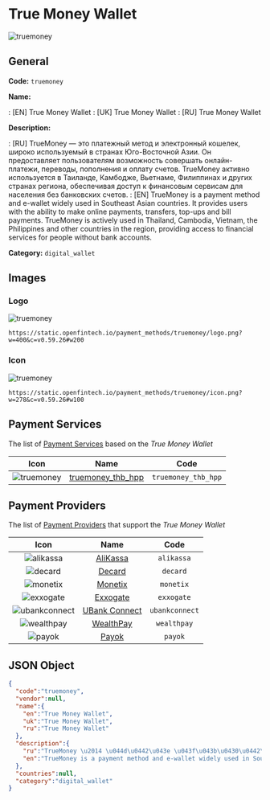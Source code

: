 
# True Money Wallet 
![truemoney](https://static.openfintech.io/payment_methods/truemoney/logo.png?w=400&c=v0.59.26#w200)  

## General 
**Code:** `truemoney` 
 
**Name:** 
 
:	[EN] True Money Wallet 
:	[UK] True Money Wallet 
:	[RU] True Money Wallet 
 
**Description:** 
 
: [RU] TrueMoney — это платежный метод и электронный кошелек, широко используемый в странах Юго-Восточной Азии. Он предоставляет пользователям возможность совершать онлайн-платежи, переводы, пополнения и оплату счетов. TrueMoney активно используется в Таиланде, Камбодже, Вьетнаме, Филиппинах и других странах региона, обеспечивая доступ к финансовым сервисам для населения без банковских счетов. 
: [EN] TrueMoney is a payment method and e-wallet widely used in Southeast Asian countries. It provides users with the ability to make online payments, transfers, top-ups and bill payments. TrueMoney is actively used in Thailand, Cambodia, Vietnam, the Philippines and other countries in the region, providing access to financial services for people without bank accounts. 
 
**Category:** `digital_wallet` 
 

## Images 

### Logo 
![truemoney](https://static.openfintech.io/payment_methods/truemoney/logo.png?w=400&c=v0.59.26#w200)  

```
https://static.openfintech.io/payment_methods/truemoney/logo.png?w=400&c=v0.59.26#w200
```  

### Icon 
![truemoney](https://static.openfintech.io/payment_methods/truemoney/icon.png?w=278&c=v0.59.26#w100)  

```
https://static.openfintech.io/payment_methods/truemoney/icon.png?w=278&c=v0.59.26#w100
```  

## Payment Services 
 
The list of [Payment Services](/payment-services/) based on the _True Money Wallet_ 

|Icon|Name|Code| 
|:---:|:---:|:---:| 
|![truemoney](https://static.openfintech.io/payment_methods/truemoney/icon.png?w=278&c=v0.59.26#w100) |[truemoney_thb_hpp](/payment-services/truemoney_thb_hpp/)|`truemoney_thb_hpp`| 
 

## Payment Providers 
 
The list of [Payment Providers](/payment-providers/) that support the _True Money Wallet_ 

|Icon|Name|Code| 
|:---:|:---:|:---:| 
|![alikassa](https://static.openfintech.io/payment_providers/alikassa/icon.svg?w=278&c=v0.59.26#w100) |[AliKassa](/payment-providers/alikassa/)|`alikassa`| 
|![decard](https://static.openfintech.io/payment_providers/decard/icon.svg?w=278&c=v0.59.26#w100) |[Decard](/payment-providers/decard/)|`decard`| 
|![monetix](https://static.openfintech.io/payment_providers/monetix/icon.png?w=278&c=v0.59.26#w100) |[Monetix](/payment-providers/monetix/)|`monetix`| 
|![exxogate](https://static.openfintech.io/payment_providers/exxogate/icon.svg?w=278&c=v0.59.26#w100) |[Exxogate](/payment-providers/exxogate/)|`exxogate`| 
|![ubankconnect](https://static.openfintech.io/payment_providers/ubankconnect/icon.svg?w=278&c=v0.59.26#w100) |[UBank Connect](/payment-providers/ubankconnect/)|`ubankconnect`| 
|![wealthpay](https://static.openfintech.io/payment_providers/wealthpay/icon.png?w=278&c=v0.59.26#w100) |[WealthPay](/payment-providers/wealthpay/)|`wealthpay`| 
|![payok](https://static.openfintech.io/payment_providers/payok/icon.png?w=278&c=v0.59.26#w100) |[Payok](/payment-providers/payok/)|`payok`| 
 

## JSON Object 

```json
{
  "code":"truemoney",
  "vendor":null,
  "name":{
    "en":"True Money Wallet",
    "uk":"True Money Wallet",
    "ru":"True Money Wallet"
  },
  "description":{
    "ru":"TrueMoney \u2014 \u044d\u0442\u043e \u043f\u043b\u0430\u0442\u0435\u0436\u043d\u044b\u0439 \u043c\u0435\u0442\u043e\u0434 \u0438 \u044d\u043b\u0435\u043a\u0442\u0440\u043e\u043d\u043d\u044b\u0439 \u043a\u043e\u0448\u0435\u043b\u0435\u043a, \u0448\u0438\u0440\u043e\u043a\u043e \u0438\u0441\u043f\u043e\u043b\u044c\u0437\u0443\u0435\u043c\u044b\u0439 \u0432 \u0441\u0442\u0440\u0430\u043d\u0430\u0445 \u042e\u0433\u043e-\u0412\u043e\u0441\u0442\u043e\u0447\u043d\u043e\u0439 \u0410\u0437\u0438\u0438. \u041e\u043d \u043f\u0440\u0435\u0434\u043e\u0441\u0442\u0430\u0432\u043b\u044f\u0435\u0442 \u043f\u043e\u043b\u044c\u0437\u043e\u0432\u0430\u0442\u0435\u043b\u044f\u043c \u0432\u043e\u0437\u043c\u043e\u0436\u043d\u043e\u0441\u0442\u044c \u0441\u043e\u0432\u0435\u0440\u0448\u0430\u0442\u044c \u043e\u043d\u043b\u0430\u0439\u043d-\u043f\u043b\u0430\u0442\u0435\u0436\u0438, \u043f\u0435\u0440\u0435\u0432\u043e\u0434\u044b, \u043f\u043e\u043f\u043e\u043b\u043d\u0435\u043d\u0438\u044f \u0438 \u043e\u043f\u043b\u0430\u0442\u0443 \u0441\u0447\u0435\u0442\u043e\u0432. TrueMoney \u0430\u043a\u0442\u0438\u0432\u043d\u043e \u0438\u0441\u043f\u043e\u043b\u044c\u0437\u0443\u0435\u0442\u0441\u044f \u0432 \u0422\u0430\u0438\u043b\u0430\u043d\u0434\u0435, \u041a\u0430\u043c\u0431\u043e\u0434\u0436\u0435, \u0412\u044c\u0435\u0442\u043d\u0430\u043c\u0435, \u0424\u0438\u043b\u0438\u043f\u043f\u0438\u043d\u0430\u0445 \u0438 \u0434\u0440\u0443\u0433\u0438\u0445 \u0441\u0442\u0440\u0430\u043d\u0430\u0445 \u0440\u0435\u0433\u0438\u043e\u043d\u0430, \u043e\u0431\u0435\u0441\u043f\u0435\u0447\u0438\u0432\u0430\u044f \u0434\u043e\u0441\u0442\u0443\u043f \u043a \u0444\u0438\u043d\u0430\u043d\u0441\u043e\u0432\u044b\u043c \u0441\u0435\u0440\u0432\u0438\u0441\u0430\u043c \u0434\u043b\u044f \u043d\u0430\u0441\u0435\u043b\u0435\u043d\u0438\u044f \u0431\u0435\u0437 \u0431\u0430\u043d\u043a\u043e\u0432\u0441\u043a\u0438\u0445 \u0441\u0447\u0435\u0442\u043e\u0432.",
    "en":"TrueMoney is a payment method and e-wallet widely used in Southeast Asian countries. It provides users with the ability to make online payments, transfers, top-ups and bill payments. TrueMoney is actively used in Thailand, Cambodia, Vietnam, the Philippines and other countries in the region, providing access to financial services for people without bank accounts."
  },
  "countries":null,
  "category":"digital_wallet"
}
```  
